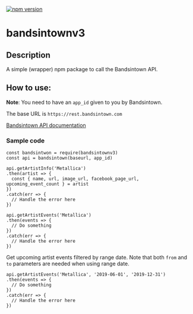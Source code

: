 [![npm version](https://img.shields.io/npm/v/bandsintownv3.svg)](https://www.npmjs.com/package/bandsintownv3 "View this project on npm")


# bandsintownv3

## Description

A simple (wrapper) npm package to call the Bandsintown API.

## How to use:

**Note**: You need to have an `app_id` given to you by Bandsintown.

The base URL is `https://rest.bandsintown.com`

[Bandsintown API documentation](https://app.swaggerhub.com/apis-docs/Bandsintown/PublicAPI/3.0.0)

### Sample code

```
const bandsintwon = require(bandsintownv3)
const api = bandsintown(baseurl, app_id)
```

```
api.getArtistInfo('Metallica')
.then(artist => {
  const { name, url, image_url, facebook_page_url, upcoming_event_count } = artist
})
.catch(err => {
  // Handle the error here
})
```

```
api.getArtistEvents('Metallica')
.then(events => {
  // Do something
})
.catch(err => {
  // Handle the error here
})
```

Get upcoming artist events filtered by range date. Note that both `from` and `to` parameters are needed when using range date.

```
api.getArtistEvents('Metallica', '2019-06-01', '2019-12-31')
.then(events => {
  // Do something
})
.catch(err => {
  // Handle the error here
})
```
